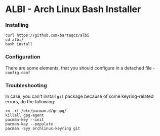 # ALBI - Arch Linux Bash Installer

### Installing

```
curl https://github.com/barteqcz/albi
cd albi/
bash install
```

### Configuration

There are some elements, that you should configure in a detached file - `config.conf`

### Troubleshooting

In case, you can't install `git` package because of some keyring-related errors, do the following:

```
rm -rf /etc/pacman.d/gnupg/
killall gpg-agent
pacman-key --init
pacman-key --populate
pacman -Syy archlinux-keyring git
```
